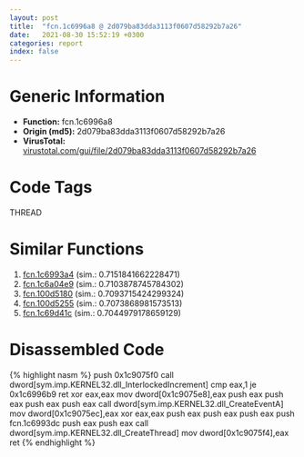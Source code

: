 ```yaml
---
layout: post
title:  "fcn.1c6996a8 @ 2d079ba83dda3113f0607d58292b7a26"
date:   2021-08-30 15:52:19 +0300
categories: report
index: false
---
```


# Generic Information
- **Function:** fcn.1c6996a8
- **Origin (md5):** 2d079ba83dda3113f0607d58292b7a26
- **VirusTotal:** [virustotal.com/gui/file/2d079ba83dda3113f0607d58292b7a26][virustotal_ref]

# Code Tags
<span class="tag" id="THREAD">THREAD</span>


# Similar Functions

1. [fcn.1c6993a4][similar_1_ref] (sim.: 0.7151841662228471)
2. [fcn.1c6a04e9][similar_2_ref] (sim.: 0.7103878745784302)
3. [fcn.100d5180][similar_3_ref] (sim.: 0.7093715424299324)
4. [fcn.100d5255][similar_4_ref] (sim.: 0.7073868981573513)
5. [fcn.1c69d41c][similar_5_ref] (sim.: 0.7044979178659129)


# Disassembled Code

{% highlight nasm %}
push 0x1c9075f0
call dword[sym.imp.KERNEL32.dll_InterlockedIncrement]
cmp eax,1
je 0x1c6996b9
ret 
xor eax,eax
mov dword[0x1c9075e8],eax
push eax
push eax
push eax
push eax
call dword[sym.imp.KERNEL32.dll_CreateEventA]
mov dword[0x1c9075ec],eax
xor eax,eax
push eax
push eax
push eax
push fcn.1c6993dc
push eax
push eax
call dword[sym.imp.KERNEL32.dll_CreateThread]
mov dword[0x1c9075f4],eax
ret 
{% endhighlight %}


[similar_1_ref]: /report/fcn.1c6993a4@2d079ba83dda3113f0607d58292b7a26
[similar_2_ref]: /report/fcn.1c6a04e9@2d079ba83dda3113f0607d58292b7a26
[similar_3_ref]: /report/fcn.100d5180@a0ac129ff3ea4c0dfa9529c259a9502c
[similar_4_ref]: /report/fcn.100d5255@a0ac129ff3ea4c0dfa9529c259a9502c
[similar_5_ref]: /report/fcn.1c69d41c@2d079ba83dda3113f0607d58292b7a26
[virustotal_ref]: https://www.virustotal.com/gui/file/2d079ba83dda3113f0607d58292b7a26
